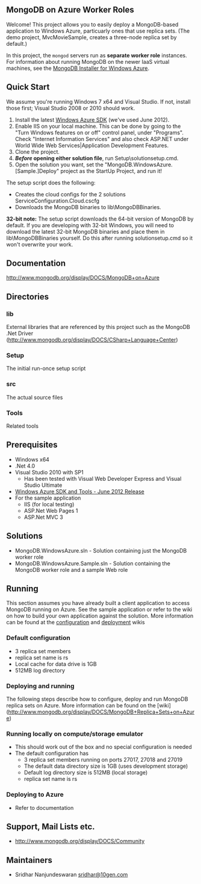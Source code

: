 ## MongoDB on Azure Worker Roles

Welcome! This project allows you to easily deploy a MongoDB-based application to Windows Azure, particuarly ones that use replica sets. (The demo project, MvcMovieSample, creates a three-node replica set by default.)

In this project, the <code>mongod</code> servers run as **separate worker role** instances. For information about running MongoDB on the newer IaaS virtual machines, see the [MongoDB Installer for Windows Azure](http://www.mongodb.org/display/DOCS/MongoDB+Installer+for+Windows+Azure).

## Quick Start

We assume you're running Windows 7 x64 and Visual Studio. If not, install those first; Visual Studio 2008 or 2010 should work.

1. Install the latest [Windows Azure SDK](https://www.windowsazure.com/en-us/develop/net/) (we've used June 2012).
2. Enable IIS on your local machine. This can be done by going to the "Turn Windows features on or off" control panel, under "Programs". Check "Internet Information Services" and also check ASP.NET under World Wide Web Services|Application Development Features.
3. Clone the project.
4. ***Before* opening either solution file**, run Setup\solutionsetup.cmd.
4. Open the solution you want, set the "MongoDB.WindowsAzure.[Sample.]Deploy" project as the StartUp Project, and run it!

The setup script does the following:
  * Creates the cloud configs for the 2 solutions ServiceConfiguration.Cloud.cscfg
  * Downloads the MongoDB binaries to lib\MongoDBBinaries.

**32-bit note:** The setup script downloads the 64-bit version of MongoDB by default. If you are developing with 32-bit Windows, you will need to download the latest 32-bit MongoDB binaries and place them in lib\MongoDBBinaries yourself. Do this after running solutionsetup.cmd so it won't overwrite your work.

## Documentation
http://www.mongodb.org/display/DOCS/MongoDB+on+Azure

## Directories
### lib
External libraries that are referenced by this project such as the MongoDB .Net Driver (http://www.mongodb.org/display/DOCS/CSharp+Language+Center)
### Setup
The initial run-once setup script
### src
The actual source files
### Tools
Related tools

## Prerequisites
  * Windows x64
  * .Net 4.0
  * Visual Studio 2010 with SP1
    * Has been tested with Visual Web Developer Express and Visual Studio Ultimate
  * [Windows Azure SDK and Tools - June 2012 Release](https://www.windowsazure.com/en-us/develop/net/)
  * For the sample application
    * IIS (for local testing)
    * ASP.Net Web Pages 1
    * ASP.Net MVC 3

## Solutions
  * MongoDB.WindowsAzure.sln - Solution containing just the MongoDB worker role
  * MongoDB.WindowsAzure.Sample.sln - Solution containing the MongoDB worker role and a sample Web role

## Running

This section assumes you have already built a client application to access MongoDB running on Azure. See 
the sample application or refer to the wiki on how to build your own application against the solution.
More information can be found at the [configuration](http://www.mongodb.org/display/DOCS/Azure+Configuration)
and [deployment](http://www.mongodb.org/display/DOCS/Azure+Deployment) wikis

### Default configuration
  * 3 replica set members
  * replica set name is rs
  * Local cache for data drive is 1GB
  * 512MB log directory

### Deploying and running

The following steps describe how to configure, deploy and run MongoDB replica sets on Azure. More information can be found on the [wiki] 
(http://www.mongodb.org/display/DOCS/MongoDB+Replica+Sets+on+Azure)

### Running locally on compute/storage emulator
  * This should work out of the box and no special configuration is needed
  * The default configuration has
    * 3 replica set members running on ports 27017, 27018 and 27019
    * The default data directory size is 1GB (uses development storage)
    * Default log directory size is 512MB (local storage)
    * replica set name is rs

### Deploying to Azure
  * Refer to documentation 

## Support, Mail Lists etc.
* http://www.mongodb.org/display/DOCS/Community

## Maintainers
* Sridhar Nanjundeswaran    sridhar@10gen.com
